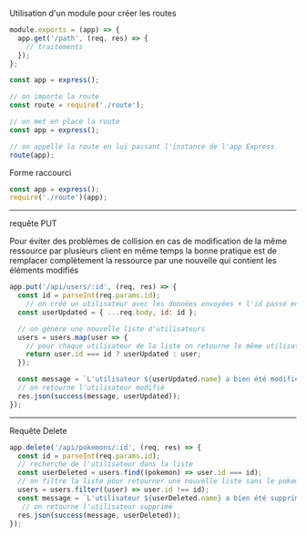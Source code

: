Utilisation d'un module pour créer les routes 

```js
module.exports = (app) => {
  app.get('/path', (req, res) => {
    // traitements
  });
};
```

```js
const app = express();

// on importe la route
const route = require('./route');

// on met en place la route 
const app = express(); 

// on appelle la route en lui passant l'instance de l'app Express
route(app); 
```

Forme raccourci 

```js
const app = express();
require('./route')(app); 
```


---------------------
requête PUT

Pour éviter des problèmes de collision en cas de modification de la même ressource par plusieurs client en même temps la bonne pratique est de remplacer complètement la ressource par une nouvelle qui contient les éléments modifiés

```js
app.put('/api/users/:id', (req, res) => {
  const id = parseInt(req.params.id);
    // on créé un utilisateur avec les données envoyées + l'id passé en paramètre
  const userUpdated = { ...req.body, id: id };

  // on génére une nouvelle liste d'utilisateurs
  users = users.map(user => {
    // pour chaque utilisateur de la liste on retourne le même utilisateur sauf pour l'utilisateur modifié
    return user.id === id ? userUpdated : user;
  });

  const message = `L'utilisateur ${userUpdated.name} a bien été modifié.`;
  // on retourne l'utilisateur modifié
  res.json(success(message, userUpdated));
});
```

-------------------

 Requête Delete

```js
app.delete('/api/pokemons/:id', (req, res) => {
  const id = parseInt(req.params.id);
  // recherche de l'utilisateur dans la liste
  const userDeleted = users.find((pokemon) => user.id === id);
  // on filtre la liste pour retourner une nouvelle liste sans le pokemon à supprimer
  users = users.filter((user) => user.id !== id);
  const message = `L'utilisateur ${userDeleted.name} a bien été supprimé.`;
   // on retourne l'utilisateur supprimé
  res.json(success(message, userDeleted));
});
```
